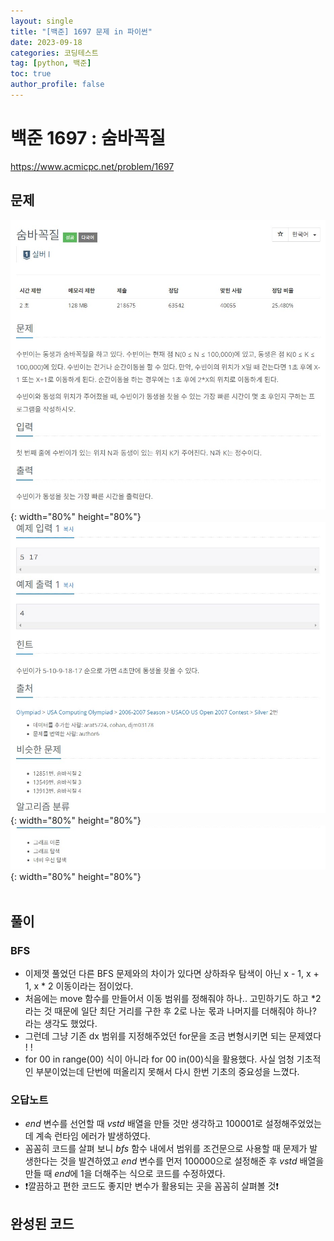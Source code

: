 ```yaml
---
layout: single
title: "[백준] 1697 문제 in 파이썬"
date: 2023-09-18
categories: 코딩테스트
tag: [python, 백준]
toc: true
author_profile: false
---
```


# 백준 1697 : 숨바꼭질

<a href="https://www.acmicpc.net/problem/1697">https://www.acmicpc.net/problem/1697</a>

## 문제

![1](/images/baekjoon/0918/1697/1.jpg){: width="80%" height="80%"}
![2](/images/baekjoon/0918/1697/2.jpg){: width="80%" height="80%"}
![3](/images/baekjoon/0918/1697/3.jpg){: width="80%" height="80%"}
<br><br>

## 풀이

### BFS

- 이제껏 풀었던 다른 BFS 문제와의 차이가 있다면 상하좌우 탐색이 아닌 x - 1, x + 1, x \* 2 이동이라는 점이었다.
- 처음에는 move 함수를 만들어서 이동 범위를 정해줘야 하나.. 고민하기도 하고 \*2라는 것 때문에 일단 최단 거리를 구한 후 2로 나눈 몫과 나머지를 더해줘야 하나? 라는 생각도 했었다.
- 그런데 그냥 기존 dx 범위를 지정해주었던 for문을 조금 변형시키면 되는 문제였다 ! !
- for 00 in range(00) 식이 아니라 for 00 in(00)식을 활용했다. 사실 엄청 기초적인 부분이었는데 단번에 떠올리지 못해서 다시 한번 기초의 중요성을 느꼈다.

### 오답노트

- _end_ 변수를 선언할 때 _vstd_ 배열을 만들 것만 생각하고 100001로 설정해주었었는데 계속 런타임 에러가 발생하였다.
- 꼼꼼히 코드를 살펴 보니 _bfs_ 함수 내에서 범위를 조건문으로 사용할 때 문제가 발생한다는 것을 발견하였고 _end_ 변수를 먼저 100000으로 설정해준 후 _vstd_ 배열을 만들 때 *end*에 1을 더해주는 식으로 코드를 수정하였다.
- ❗깔끔하고 편한 코드도 좋지만 변수가 활용되는 곳을 꼼꼼히 살펴볼 것❗

## 완성된 코드

<script src="https://gist.github.com/BEANyyy/9a203107905c872e3061954fa661c9e1.js"></script>
